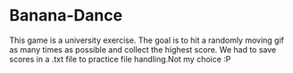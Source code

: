 # Banana-Dance
This game is a university exercise.
The goal is to hit a randomly moving gif as many times as possible and collect the highest score.
We had to save scores in a .txt file to practice file handling.Not my choice :P
